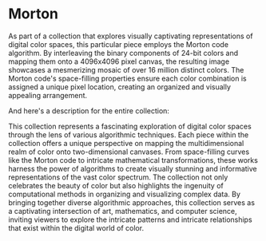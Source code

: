 # Morton

As part of a collection that explores visually captivating representations of digital color spaces, this particular piece employs the Morton code algorithm. By interleaving the binary components of 24-bit colors and mapping them onto a 4096x4096 pixel canvas, the resulting image showcases a mesmerizing mosaic of over 16 million distinct colors. The Morton code's space-filling properties ensure each color combination is assigned a unique pixel location, creating an organized and visually appealing arrangement.

And here's a description for the entire collection:

This collection represents a fascinating exploration of digital color spaces through the lens of various algorithmic techniques. Each piece within the collection offers a unique perspective on mapping the multidimensional realm of color onto two-dimensional canvases. From space-filling curves like the Morton code to intricate mathematical transformations, these works harness the power of algorithms to create visually stunning and informative representations of the vast color spectrum. The collection not only celebrates the beauty of color but also highlights the ingenuity of computational methods in organizing and visualizing complex data. By bringing together diverse algorithmic approaches, this collection serves as a captivating intersection of art, mathematics, and computer science, inviting viewers to explore the intricate patterns and intricate relationships that exist within the digital world of color.
